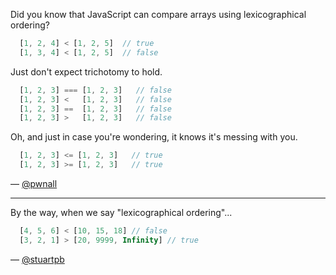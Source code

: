 Did you know that JavaScript can compare arrays using lexicographical ordering?

```js
  [1, 2, 4] < [1, 2, 5]  // true
  [1, 3, 4] < [1, 2, 5]  // false
```

Just don't expect trichotomy to hold.

```js
  [1, 2, 3] === [1, 2, 3]   // false
  [1, 2, 3] <   [1, 2, 3]   // false
  [1, 2, 3] ==  [1, 2, 3]   // false
  [1, 2, 3] >   [1, 2, 3]   // false
```

Oh, and just in case you're wondering, it knows it's messing with you.

```js
  [1, 2, 3] <= [1, 2, 3]   // true
  [1, 2, 3] >= [1, 2, 3]   // true
```

— [@pwnall][1]

[1]:https://twitter.com/pwnall

---

By the way, when we say "lexicographical ordering"...

```js
  [4, 5, 6] < [10, 15, 18] // false
  [3, 2, 1] > [20, 9999, Infinity] // true
```

— [@stuartpb][2]

[2]:https://twitter.com/stuartpb
